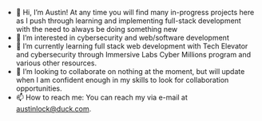 - 👋 Hi, I’m Austin! At any time you will find many in-progress projects here as I push through learning and implementing full-stack development with the need to always be doing something new
- 👀 I’m interested in cybersecurity and web/software development
- 🌱 I’m currently learning full stack web development with Tech Elevator and cybersecurity through Immersive Labs Cyber Millions program and various other resources. 
- 💞️ I’m looking to collaborate on nothing at the moment, but will update when I am confident enough in my skills to look for collaboration opportunities. 
- 📫 How to reach me: You can reach my via e-mail at austinlock@duck.com. 

<!---
AustinCL97/AustinCL97 is a ✨ special ✨ repository because its `README.md` (this file) appears on your GitHub profile.
You can click the Preview link to take a look at your changes.
--->
